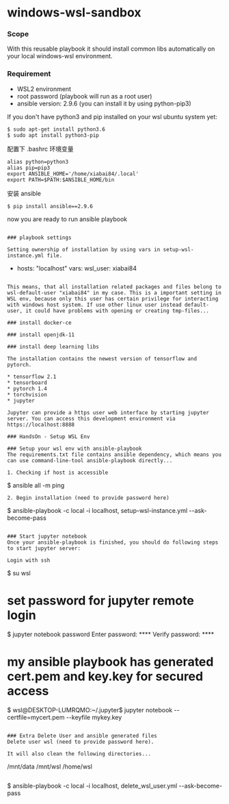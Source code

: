 # windows-wsl-sandbox

### Scope

With this reusable playbook it should install common libs automatically on your local windows-wsl environment.

### Requirement

* WSL2 environment
* root password (playbook will run as a root user)
* ansible version: 2.9.6 (you can install it by using python-pip3)

If you don't have python3 and pip installed on your wsl ubuntu system yet:

```
$ sudo apt-get install python3.6
$ sudo apt install python3-pip
```

配置下 .bashrc 环境变量

```
alias python=python3
alias pip=pip3
export ANSIBLE_HOME='/home/xiabai84/.local'
export PATH=$PATH:$ANSIBLE_HOME/bin
```

安装 ansible

```
$ pip install ansible==2.9.6
```

now you are ready to run ansible playbook

```

### playbook settings

Setting ownership of installation by using vars in setup-wsl-instance.yml file.

```
- hosts: "localhost"
  vars:
    wsl_user: xiabai84
```

This means, that all installation related packages and files belong to wsl-default-user "xiabai84" in my case. This is a important setting in WSL env, because only this user has certain privilege for interacting with windows host system. If use other linux user instead default-user, it could have problems with opening or creating tmp-files...

### install docker-ce

### install openjdk-11

### install deep learning libs

The installation contains the newest version of tensorflow and pytorch.

* tensorflow 2.1
* tensorboard
* pytorch 1.4 
* torchvision
* jupyter

Jupyter can provide a https user web interface by starting jupyter server. You can access this development environment via https://localhost:8888

### HandsOn - Setup WSL Env

### Setup your wsl env with ansible-playbook
The requirements.txt file contains ansible dependency, which means you can use command-line-tool ansible-playbook directly...

1. Checking if host is accessible

```
$ ansible all -m ping
```
2. Begin installation (need to provide password here)
```
$ ansible-playbook -c local -i localhost, setup-wsl-instance.yml --ask-become-pass
```

### Start jupyter notebook
Once your ansible-playbook is finished, you should do following steps to start jupyter server:

Login with ssh

```
$ su wsl

# set password for jupyter remote login
$ jupyter notebook password
  Enter password:  ****
  Verify password: ****
  
# my ansible playbook has generated cert.pem and key.key for secured access
$ wsl@DESKTOP-LUMRQMO:~/.jupyter$ jupyter notebook --certfile=mycert.pem --keyfile mykey.key
```

### Extra Delete User and ansible generated files
Delete user wsl (need to provide password here). 

It will also clean the following directories...
```
/mnt/data
/mnt/wsl
/home/wsl
```

```
$ ansible-playbook -c local -i localhost, delete_wsl_user.yml --ask-become-pass
```
